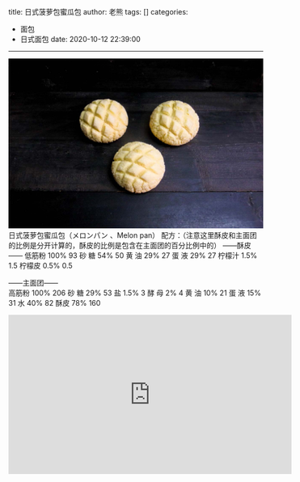 title: 日式菠萝包蜜瓜包
author: 老熊
tags: []
categories:
  - 面包
  - 日式面包
date: 2020-10-12 22:39:00
---
![](/images/pasted-22.jpg)
日式菠萝包蜜瓜包（メロンパン 、Melon pan）
配方：（注意这里酥皮和主面团的比例是分开计算的，酥皮的比例是包含在主面团的百分比例中的）
——酥皮——
低筋粉          100%                93
砂   糖          54%                 50
黄   油          29%                 27
蛋   液          29%                 27 
柠檬汁          1.5%                1.5
柠檬皮          0.5%               0.5
            
——主面团——                
高筋粉          100%               206
砂   糖          29%                53
盐                1.5%                3
酵   母          2%                  4
黄   油          10%                21
蛋   液          15%                31
水                40%               82
酥皮             78%               160   

<iframe width="560" height="315" src="https://www.youtube.com/embed/-fZlqLHQztk" frameborder="0" allow="accelerometer; autoplay; clipboard-write; encrypted-media; gyroscope; picture-in-picture" allowfullscreen></iframe>